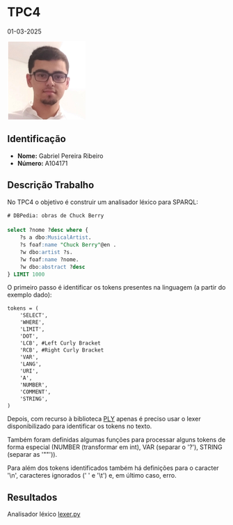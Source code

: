 # TPC4

01-03-2025

![](../images/author.png)

## Identificação

- **Nome:** Gabriel Pereira Ribeiro
- **Número:** A104171

## Descrição Trabalho

No TPC4 o objetivo é construir um analisador léxico para SPARQL:

```sql
# DBPedia: obras de Chuck Berry

select ?nome ?desc where {
    ?s a dbo:MusicalArtist.
    ?s foaf:name "Chuck Berry"@en .
    ?w dbo:artist ?s.
    ?w foaf:name ?nome.
    ?w dbo:abstract ?desc
} LIMIT 1000
```

O primeiro passo é identificar os tokens presentes na linguagem (a partir do exemplo dado):

```
tokens = (
    'SELECT',
    'WHERE',
    'LIMIT',
    'DOT',
    'LCB', #Left Curly Bracket
    'RCB', #Right Curly Bracket
    'VAR',
    'LANG',
    'URI',
    'A',
    'NUMBER',
    'COMMENT',
    'STRING',
)
```

Depois, com recurso à biblioteca [PLY](https://www.dabeaz.com/ply/ply.html) apenas é preciso usar o lexer disponibilizado para identificar os tokens no texto.

Também foram definidas algumas funções para processar alguns tokens de forma especial (NUMBER (transformar em int), VAR (separar o '?'), STRING (separar as '""')).

Para além dos tokens identificados também há definições para o caracter '\n', caracteres ignorados (' ' e '\t') e, em último caso, erro.

## Resultados

Analisador léxico [lexer.py](https://github.com/gabrielRibeir0/PL2025-A104171/blob/main/TPC3/lexer.py)